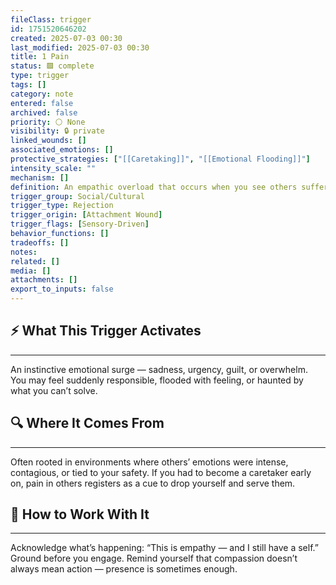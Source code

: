 ```yaml
---
fileClass: trigger
id: 1751520646202
created: 2025-07-03 00:30
last_modified: 2025-07-03 00:30
title: 1 Pain
status: 🟩 complete
type: trigger
tags: []
category: note
entered: false
archived: false
priority: ⚪ None
visibility: 🔒 private
linked_wounds: []
associated_emotions: []
protective_strategies: ["[[Caretaking]]", "[[Emotional Flooding]]"]
intensity_scale: ""
mechanism: []
definition: An empathic overload that occurs when you see others suffering — even strangers — and feel a strong internal pull to fix, absorb, or soothe that pain, sometimes at the expense of your own regulation.
trigger_group: Social/Cultural
trigger_type: Rejection
trigger_origin: [Attachment Wound]
trigger_flags: [Sensory-Driven]
behavior_functions: []
tradeoffs: []
notes: 
related: []
media: []
attachments: []
export_to_inputs: false
---
```


## ⚡ What This Trigger Activates
---
An instinctive emotional surge — sadness, urgency, guilt, or overwhelm. You may feel suddenly responsible, flooded with feeling, or haunted by what you can’t solve.

## 🔍 Where It Comes From
---
Often rooted in environments where others’ emotions were intense, contagious, or tied to your safety. If you had to become a caretaker early on, pain in others registers as a cue to drop yourself and serve them.

## 🧭 How to Work With It
---
Acknowledge what’s happening: “This is empathy — and I still have a self.” Ground before you engage. Remind yourself that compassion doesn’t always mean action — presence is sometimes enough.
